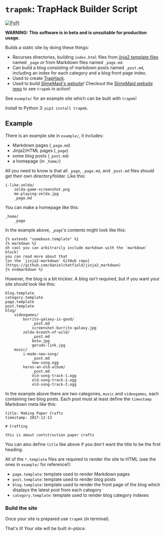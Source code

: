 # `trapmk`: TrapHack Builder Script

[![PyPI](https://img.shields.io/pypi/v/trapmk.svg)](https://pypi.python.org/pypi/trapmk)

**WARNING: This software is in beta and is unsuitable for production usage.**

Builds a static site by doing these things:

  * Recurses directories, building `index.html` files from [jinja2 template
    files](http://jinja.pocoo.org/docs/latest/templates) named `_page` *or*
    from Markdown files named `_page.md`.
  * Can build a blog consisting of markdown posts named `_post.md`, including
    an index for each category and a blog front page index.
  * Used to create [TrapHack](http://y2k.cafe:8080/gallery/zones/traphack).
  * Used to build [SlimeMaid's website](http://slimemaid.zone)! Checkout the
    [SlimeMaid website repo](https://github.com/slimemaid/slimemaid.github.io/)
    to see `trapmk` in action!

See `example/` for an example site which can be built with `trapmk`!

Install to Python 3: `pip3 install trapmk`.

## Example

There is an example site in `example/`, it includes:

  * Markdown pages (`_page.md`)
  * Jinja2/HTML pages (`_page`)
  * some blog posts (`_post.md`)
  * a homepage (in `_home/`)

All you need to know is that all `_page`, `_page.md`, and `_post.md` files
should get their own directory/folder. Like this:

```
i-like-zelda/
    zelda-game-screenshot.png
    me-playing-zelda.jpg
    _page.md
```

You can make a homepage like this:

```
_home/
    _page
```

In the example above, `_page`'s contents might look like this:

```
{% extends "somebase.template" %}
{% markdown %}
oh cool you can arbitrarily include markdown with the `markdown` block!
you can read more about that
[on the `jinja2-markdown` GitHub repo](https://github.com/danielchatfield/jinja2_markdown)
{% endmarkdown %}
```

However, the blog is a bit trickier. A blog isn't required, but if you want
your site should look like this:

```
blog.template
category.template
page.template
post.template
blog/
    videogames/
        burrito-galaxy-is-good/
            _post.md
            screenshot-burrito-galaxy.jpg
        zelda-breath-of-wild/
            _post.md
            botw.jpg
            gerudo-link.jpg
    music/
        i-made-new-song/
            _post.md
            new-song.ogg
        heres-an-old-album/
            _post.md
            old-song-track-1.ogg
            old-song-track-2.ogg
            old-song-track-3.ogg
```

In the example above there are two categories, `music` and `videogames`, each
containing two blog posts. Each post must at least define the `timestamp`
Markdown meta like this:

```
title: Making Paper Crafts
timestamp: 2017-12-13

# Crafting

this is about contstruction paper crafts
```

You can also define `title` like above if you don't want the title to be the
first heading.

All of the `*.template` files are required to render the site to HTML (see the
ones in `example/` for reference!):

  * `page.template`: template used to render Markdown pages
  * `post.template`: template used to render blog posts
  * `blog.template`: template used to render the front page of the
    blog which displays the latest post from each category
  * `category.template`: template used to render blog category
    indexes

### Build the site

Once your site is prepared use `trapmk` (in terminal).

That's it! Your site will be built *in-place*.
